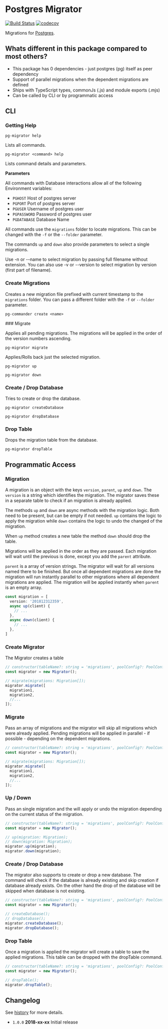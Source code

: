 # Postgres Migrator

[![Build Status](https://travis-ci.org/tamino-martinius/node-pg-migrator.svg?branch=master)](https://travis-ci.org/tamino-martinius/node-pg-migrator)
[![codecov](https://codecov.io/gh/tamino-martinius/node-pg-migrator/branch/master/graph/badge.svg)](https://codecov.io/gh/tamino-martinius/node-pg-migrator)

Migrations for [Postgres](https://www.npmjs.com/package/pg).

## Whats different in this package compared to most others?

- This package has 0 dependencies  - just postgres (pg) itself as peer dependency
- Support of parallel migrations when the dependent migrations are defined
- Ships with TypeScript types, commonJs (.js) and module exports (.mjs)
- Can be called by CLI or by programmatic access

## CLI

### Getting Help

`pg-migrator help`

Lists all commands.

`pg-migrator <command> help`

Lists command details and parameters.

**Parameters**

All commands with Database interactions allow all of the following Environment variables:

- `PGHOST` Host of postgres server
- `PGPORT` Port of postgres server
- `PGUSER` Username of postgres user
- `PGPASSWORD` Password of postgres user
- `PGDATABASE` Database Name

All commands use the `migrations` folder to locate migrations.
This can be changed with the `-f` or the `--folder` parameter.

The commands `up` and `down` also provide parameters to select a single migrations.

Use -n or --name to select migration by passing full filename without extension.
You can also use -v or --version to select migration by version (first part of filename).

### Create Migrations

Creates a new migration file prefixed with current timestamp to the `migrations` folder.
You can pass a different folder with the `-f` or `--folder` parameter.

`pg-commander create <name>`

### Migrate

Applies all pending migrations. The migrations will be applied in the order of the
version numbers ascending.

`pg-migrator migrate`

Applies/Rolls back just the selected migration.

`pg-migrator up`

`pg-migrator down`

### Create / Drop Database

Tries to create or drop the database.

`pg-migrator createDatabase`

`pg-migrator dropDatabase`

### Drop Table

Drops the migration table from the database.

`pg-migrator dropTable`

## Programmatic Access

### Migration

A migration is an object with the keys `version`, `parent`, `up` and `down`.
The `version` is a string which identifies the migration. The migrator saves these
in a separate table to check if an migration is already applied.

The methods `up` and `down` are async methods with the migration logic.
Both need to be present, but can be empty if not needed.
`up` contains the logic to apply the migration while `down` contains the logic
to undo the changed of the migration.

When `up` method creates a new table the method `down` should drop the table.

Migrations will be applied in the order as they are passed. Each migration will
wait until the previous is done, except you add the `parent` attribute.

`parent` is a array of version strings. The migrator will wait for all versions
named there to be finished. But once all dependent migrations are done the migration
will run instantly parallel to other migrations where all dependent migrations are
applied. The migration will be applied instantly when `parent` is an empty array.

~~~ts
const migration = [
  version: '201812312359',
  async up(client) {
    // ...
  },
  async down(client) {
    // ...
  },
]
~~~

### Create Migrator

The Migrator creates a table

~~~ts
// constructor(tableName?: string = 'migrations', poolConfig?: PoolConfig)
const migrator = new Migrator();

// migrate(migrations: Migration[]);
migrator.migrate([
  migration1,
  migration2,
  //...
]);
~~~

### Migrate

Pass an array of migrations and the migrator will skip all migrations which were already applied.
Pending migrations will be applied in parallel - if possible - depending on the dependent migrations.

~~~ts
// constructor(tableName?: string = 'migrations', poolConfig?: PoolConfig)
const migrator = new Migrator();

// migrate(migrations: Migration[]);
migrator.migrate([
  migration1,
  migration2,
  //...
]);
~~~

### Up / Down

Pass an single migration and the will apply or undo the migration depending on
the current status of the migration.

~~~ts
// constructor(tableName?: string = 'migrations', poolConfig?: PoolConfig)
const migrator = new Migrator();

// up(migration: Migration);
// down(migration: Migration);
migrator.up(migration);
migrator.down(migration);
~~~

### Create / Drop Database

The migrator also supports to create or drop a new database. The command will check
if the database is already existing and skip creation if database already exists.
On the other hand the drop of the database will be skipped when database is not existing.

~~~ts
// constructor(tableName?: string = 'migrations', poolConfig?: PoolConfig)
const migrator = new Migrator();

// createDatabase();
// dropDatabase();
migrator.createDatabase();
migrator.dropDatabase();
~~~

### Drop Table

Once a migration is applied the migrator will create a table to save the applied migrations.
This table can be dropped with the dropTable command.
~~~ts
// constructor(tableName?: string = 'migrations', poolConfig?: PoolConfig)
const migrator = new Migrator();

// dropTable();
migrator.dropTable();
~~~

## Changelog

See [history](HISTORY.md) for more details.

* `1.0.0` **2018-xx-xx** Initial release
